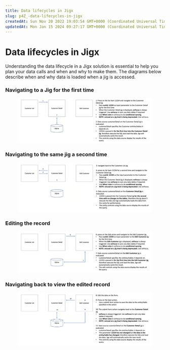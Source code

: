 ```yaml
---
title: Data lifecycles in Jigx
slug: p4Z_-data-lifecycles-in-jigx
createdAt: Sun Nov 20 2022 19:03:54 GMT+0000 (Coordinated Universal Time)
updatedAt: Mon Jan 15 2024 09:27:17 GMT+0000 (Coordinated Universal Time)
---
```


# Data lifecycles in Jigx

Understanding the data lifecycle in a Jigx solution is essential to help you plan your data calls and when and why to make them. The diagrams below describe when and why data is loaded when a jig is accessed.

### Navigating to a Jig for the first time

<figure><img src="../../.gitbook/assets/data-lifecycle-first.png" alt=""><figcaption></figcaption></figure>

### Navigating to the same jig a second time

<figure><img src="../../.gitbook/assets/data-lifecycle-second.png" alt=""><figcaption></figcaption></figure>

### Editing the record

<figure><img src="../../.gitbook/assets/data-lifecycle-editing.png" alt=""><figcaption></figcaption></figure>

### Navigating back to view the edited record

<figure><img src="../../.gitbook/assets/data-lifecycle-view-edit.png" alt=""><figcaption></figcaption></figure>
